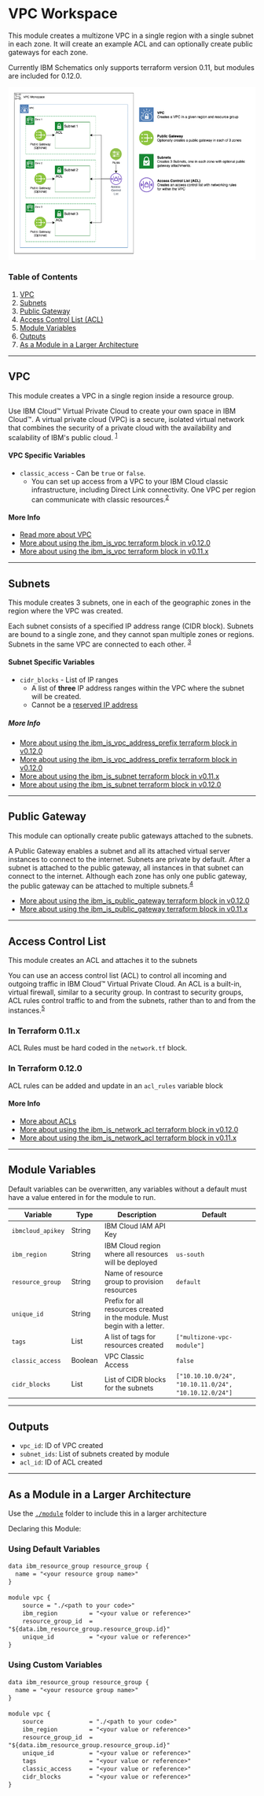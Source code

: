 # VPC Workspace

This module creates a multizone VPC in a single region with a single subnet in each zone. It will create an example ACL and can optionally create public gateways for each zone. 

Currently IBM Schematics only supports terraform version 0.11, but modules are included for 0.12.0.

![Multizone VPC](./.docs/vpc_workspace_module.png)

### Table of Contents

1. [VPC](##VPC)
2. [Subnets](##Subnets)
3. [Public Gateway](##public%20gateway)
4. [Access Control List (ACL)](##Access%20Control%20List)
5. [Module Variables](##module%20variables)
6. [Outputs](##Outputs)
7. [As a Module in a Larger Architecture](##As-a-Module-in-a-Larger-Architecture)

------

## VPC

This module creates a VPC in a single region inside a resource group.

Use IBM Cloud™ Virtual Private Cloud to create your own space in IBM Cloud™. A virtual private cloud (VPC) is a secure, isolated virtual network that combines the security of a private cloud with the availability and scalability of IBM's public cloud. <sup>[1](https://cloud.ibm.com/docs/vpc?topic=vpc-about-vpc)</sup>

#### VPC Specific Variables

- `classic_access` - Can be `true` or `false`. 
    - You can set up access from a VPC to your IBM Cloud classic infrastructure, including Direct Link connectivity. One VPC per region can communicate with classic resources.<sup>[2](https://cloud.ibm.com/docs/vpc?topic=vpc-about-vpc#about-classic-access)</sup>

#### More Info

- [Read more about VPC](https://cloud.ibm.com/docs/vpc?topic=vpc-about-vpc)
- [More about using the ibm_is_vpc terraform block in v0.12.0](https://ibm-cloud.github.io/tf-ibm-docs/v1.1.0/r/is_vpc.html)
- [More about using the ibm_is_vpc terraform block in v0.11.x](https://ibm-cloud.github.io/tf-ibm-docs/v0.23.0/r/is_vpc.html)

-------

## Subnets

This module creates 3 subnets, one in each of the geographic zones in the region where the VPC was created.

Each subnet consists of a specified IP address range (CIDR block). Subnets are bound to a single zone, and they cannot span multiple zones or regions. Subnets in the same VPC are connected to each other. <sup>[3](https://cloud.ibm.com/docs/vpc?topic=vpc-about-networking-for-vpc#subnets-in-the-vpc)</sup>

#### Subnet Specific Variables

- `cidr_blocks` - List of IP ranges
    - A list of **three** IP address ranges within the VPC where the subnet will be created.
    - Cannot be a [reserved IP address](https://cloud.ibm.com/docs/vpc?topic=vpc-about-networking-for-vpc#reserved-ip-addresses)

##### More Info

- [More about using the ibm_is_vpc_address_prefix terraform block in v0.12.0](https://ibm-cloud.github.io/tf-ibm-docs/v1.1.0/r/is_vpc_address_prefix.html)
- [More about using the ibm_is_vpc_address_prefix terraform block in v0.12.0](https://ibm-cloud.github.io/tf-ibm-docs/v1.1.0/r/is_vpc_address_prefix.html)
- [More about using the ibm_is_subnet terraform block in v0.11.x](https://ibm-cloud.github.io/tf-ibm-docs/v0.23.0/r/is_subnet.html)
- [More about using the ibm_is_subnet terraform block in v0.12.0](https://ibm-cloud.github.io/tf-ibm-docs/v1.1.0/r/is_subnet.html)  

-----

## Public Gateway

This module can optionally create public gateways attached to the subnets.

A Public Gateway enables a subnet and all its attached virtual server instances to connect to the internet. Subnets are private by default. After a subnet is attached to the public gateway, all instances in that subnet can connect to the internet. Although each zone has only one public gateway, the public gateway can be attached to multiple subnets.<sup>[4](https://cloud.ibm.com/docs/vpc?topic=vpc-about-networking-for-vpc#public-gateway-for-external-connectivity)</sup>

- [More about using the ibm_is_public_gateway terraform block in v0.12.0](https://ibm-cloud.github.io/tf-ibm-docs/v1.1.0/r/is_public_gateway.html)
- [More about using the ibm_is_public_gateway terraform block in v0.11.x](https://ibm-cloud.github.io/tf-ibm-docs/v0.23.0/r/is_public_gateway.html)

-----

## Access Control List

This module creates an ACL and attaches it to the subnets

You can use an access control list (ACL) to control all incoming and outgoing traffic in IBM Cloud™ Virtual Private Cloud. An ACL is a built-in, virtual firewall, similar to a security group. In contrast to security groups, ACL rules control traffic to and from the subnets, rather than to and from the instances.<sup>[5](https://cloud.ibm.com/docs/vpc?topic=vpc-using-acls)

### In Terraform 0.11.x

ACL Rules must be hard coded in the `network.tf` block.

### In Terraform 0.12.0

ACL rules can be added and update in an `acl_rules` variable block

#### More Info

- [More about ACLs](https://cloud.ibm.com/docs/vpc?topic=vpc-using-acls)
- [More about using the ibm_is_network_acl terraform block in v0.12.0](https://ibm-cloud.github.io/tf-ibm-docs/v1.1.0/r/is_network_acl.html)
- [More about using the ibm_is_network_acl terraform block in v0.11.x](https://ibm-cloud.github.io/tf-ibm-docs/v0.23.0/r/is_network_acl.html)

-----

## Module Variables

Default variables can be overwritten, any variables without a default must have a value entered in for the module to run.

Variable          | Type    | Description                                                               | Default
------------------|---------|---------------------------------------------------------------------------|--------
`ibmcloud_apikey` | String  | IBM Cloud IAM API Key                                                     | 
`ibm_region`      | String  | IBM Cloud region where all resources will be deployed                     | `us-south`
`resource_group`  | String  | Name of resource group to provision resources                             | `default`
`unique_id`       | String  | Prefix for all resources created in the module. Must begin with a letter. | 
`tags`            | List    | A list of tags for resources created                                      | `["multizone-vpc-module"]`
`classic_access`  | Boolean | VPC Classic Access                                                        | `false`
`cidr_blocks`     | List    | List of CIDR blocks for the subnets                                       | `["10.10.10.0/24", "10.10.11.0/24", "10.10.12.0/24"]`

-----

## Outputs

- `vpc_id`: ID of VPC created
- `subnet_ids`: List of subnets created by module
- `acl_id`: ID of ACL created

-----

## As a Module in a Larger Architecture

Use the [`./module`](.module) folder to include this in a larger architecture

Declaring this Module:

### Using Default Variables

```
data ibm_resource_group resource_group {
  name = "<your resource group name>"
}

module vpc {
    source = "./<path to your code>"
    ibm_region         = "<your value or reference>"
    resource_group_id  = "${data.ibm_resource_group.resource_group.id}"
    unique_id          = "<your value or reference>"
}
```

### Using Custom Variables

```
data ibm_resource_group resource_group {
  name = "<your resource group name>"
}

module vpc {
    source             = "./<path to your code>"
    ibm_region         = "<your value or reference>"
    resource_group_id  = "${data.ibm_resource_group.resource_group.id}"
    unique_id          = "<your value or reference>"
    tags               = "<your value or reference>"
    classic_access     = "<your value or reference>"
    cidr_blocks        = "<your value or reference>"
}

```